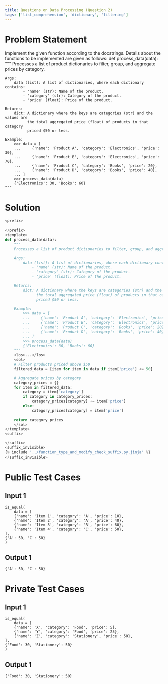 ```yaml
---
title: Questions on Data Processing (Question 2)
tags: ['list_comprehension', 'dictionary', 'filtering']
---
```


# Problem Statement
Implement the given function according to the docstrings.
Details about the functions to be implemented are given as follows:
def process_data(data):
    """
    Processes a list of product dictionaries to filter, group, and aggregate prices by category.

    Args:
        data (list): A list of dictionaries, where each dictionary contains:
            - 'name' (str): Name of the product.
            - 'category' (str): Category of the product.
            - 'price' (float): Price of the product.

    Returns:
        dict: A dictionary where the keys are categories (str) and the values are 
              the total aggregated price (float) of products in that category 
              priced $50 or less.

    Example:
        >>> data = [
        ...     {'name': 'Product A', 'category': 'Electronics', 'price': 30},
        ...     {'name': 'Product B', 'category': 'Electronics', 'price': 70},
        ...     {'name': 'Product C', 'category': 'Books', 'price': 20},
        ...     {'name': 'Product D', 'category': 'Books', 'price': 40},
        ... ]
        >>> process_data(data)
        {'Electronics': 30, 'Books': 60}
    """

# Solution
```python test.py  -r 'python test.py'
<prefix>

</prefix>
<template>
def process_data(data):
    """
    Processes a list of product dictionaries to filter, group, and aggregate prices by category.

    Args:
        data (list): A list of dictionaries, where each dictionary contains:
            - 'name' (str): Name of the product.
            - 'category' (str): Category of the product.
            - 'price' (float): Price of the product.

    Returns:
        dict: A dictionary where the keys are categories (str) and the values are 
              the total aggregated price (float) of products in that category 
              priced $50 or less.

    Example:
        >>> data = [
        ...     {'name': 'Product A', 'category': 'Electronics', 'price': 30},
        ...     {'name': 'Product B', 'category': 'Electronics', 'price': 70},
        ...     {'name': 'Product C', 'category': 'Books', 'price': 20},
        ...     {'name': 'Product D', 'category': 'Books', 'price': 40},
        ... ]
        >>> process_data(data)
        {'Electronics': 30, 'Books': 60}
    """
    <los>...</los>
    <sol>
    # Filter products priced above $50
    filtered_data = [item for item in data if item['price'] <= 50]

    # Aggregate prices by category
    category_prices = {}
    for item in filtered_data:
        category = item['category']
        if category in category_prices:
            category_prices[category] += item['price']
        else:
            category_prices[category] = item['price']
    
    return category_prices
    </sol>
</template>
<suffix>

</suffix>
<suffix_invisible>
{% include '../function_type_and_modify_check_suffix.py.jinja' %}
</suffix_invisible>
```

# Public Test Cases

## Input 1

```
is_equal(
    data = [
    {'name': 'Item 1', 'category': 'A', 'price': 10},
    {'name': 'Item 2', 'category': 'A', 'price': 40},
    {'name': 'Item 3', 'category': 'B', 'price': 60},
    {'name': 'Item 4', 'category': 'C', 'price': 50},
],
{'A': 50, 'C': 50}
)

```

## Output 1

```
{'A': 50, 'C': 50}
```


# Private Test Cases

## Input 1

```
is_equal(
    data = [
    {'name': 'X', 'category': 'Food', 'price': 5},
    {'name': 'Y', 'category': 'Food', 'price': 25},
    {'name': 'Z', 'category': 'Stationery', 'price': 50},
],
{'Food': 30, 'Stationery': 50}
)
```

## Output 1

```
{'Food': 30, 'Stationery': 50}
```
